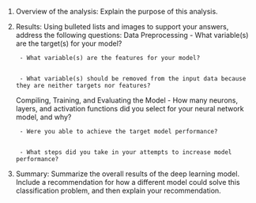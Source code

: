 1. Overview of the analysis: Explain the purpose of this analysis.



2. Results: Using bulleted lists and images to support your answers, address the following questions:
    Data Preprocessing
        - What variable(s) are the target(s) for your model?


        - What variable(s) are the features for your model?


        - What variable(s) should be removed from the input data because they are neither targets nor features?



    Compiling, Training, and Evaluating the Model
        - How many neurons, layers, and activation functions did you select for your neural network model, and why?


        - Were you able to achieve the target model performance?


        - What steps did you take in your attempts to increase model performance?
        


3. Summary: Summarize the overall results of the deep learning model. Include a recommendation for how a different model could solve this classification problem, and then explain your recommendation.